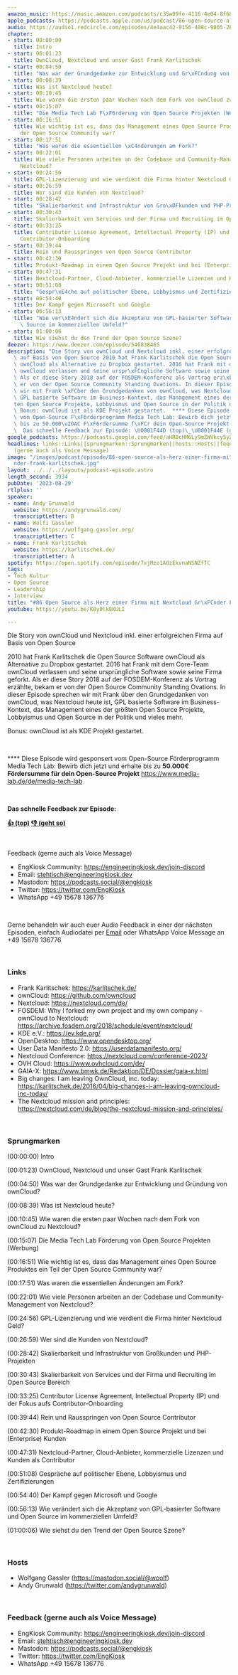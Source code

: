 ```yaml
---
amazon_music: https://music.amazon.com/podcasts/c35a09fe-4116-4e04-8f68-77d61b112e46/episodes/4e1507c0-7db2-4377-b886-b796553ecb77/engineering-kiosk-86-open-source-als-herz-einer-firma-mit-nextcloud-gr%C3%BCnder-frank-karlitschek
apple_podcasts: https://podcasts.apple.com/us/podcast/86-open-source-als-herz-einer-firma-mit-nextcloud-gr%C3%BCnder/id1603082924?i=1000626034745&uo=4
audio: https://audio1.redcircle.com/episodes/4e4aac42-9156-408c-9805-2b0d14a968f2/stream.mp3
chapter:
- start: 00:00:00
  title: Intro
- start: 00:01:23
  title: OwnCloud, Nextcloud und unser Gast Frank Karlitschek
- start: 00:04:50
  title: "Was war der Grundgedanke zur Entwicklung und Gr\xFCndung von ownCloud?"
- start: 00:08:39
  title: Was ist Nextcloud heute?
- start: 00:10:45
  title: Wie waren die ersten paar Wochen nach dem Fork von ownCloud zu Nextcloud?
- start: 00:15:07
  title: "Die Media Tech Lab F\xF6rderung von Open Source Projekten (Werbung)"
- start: 00:16:51
  title: Wie wichtig ist es, dass das Management eines Open Source Produktes ein Teil
    der Open Source Community war?
- start: 00:17:51
  title: "Was waren die essentiellen \xC4nderungen am Fork?"
- start: 00:22:01
  title: Wie viele Personen arbeiten an der Codebase und Community-Management von
    Nextcloud?
- start: 00:24:56
  title: GPL-Lizenzierung und wie verdient die Firma hinter Nextcloud Geld?
- start: 00:26:59
  title: Wer sind die Kunden von Nextcloud?
- start: 00:28:42
  title: "Skalierbarkeit und Infrastruktur von Gro\xDFkunden und PHP-Projekten"
- start: 00:30:43
  title: Skalierbarkeit von Services und der Firma und Recruiting im Open Source Bereich
- start: 00:33:25
  title: Contributor License Agreement, Intellectual Property (IP) und der Fokus aufs
    Contributor-Onboarding
- start: 00:39:44
  title: Rein und Rausspringen von Open Source Contributor
- start: 00:42:30
  title: Produkt-Roadmap in einem Open Source Projekt und bei (Enterprise) Kunden
- start: 00:47:31
  title: Nextcloud-Partner, Cloud-Anbieter, kommerzielle Lizenzen und Kunden als Contributor
- start: 00:51:08
  title: "Gespr\xE4che auf politischer Ebene, Lobbyismus und Zertifizierungen"
- start: 00:54:40
  title: Der Kampf gegen Microsoft und Google
- start: 00:56:13
  title: "Wie ver\xE4ndert sich die Akzeptanz von GPL-basierter Software und Open\
    \ Source im kommerziellen Umfeld?"
- start: 01:00:06
  title: Wie siehst du den Trend der Open Source Szene?
deezer: https://www.deezer.com/episode/546838465
description: "Die Story von ownCloud und Nextcloud inkl. einer erfolgreichen Firma\
  \ auf Basis von Open Source 2010 hat Frank Karlitschek die Open Source Software\
  \ ownCloud als Alternative zu Dropbox gestartet. 2016 hat Frank mit dem Core-Team\
  \ ownCloud verlassen und seine urspr\xFCngliche Software sowie seine Firma geforkt.\
  \ Als er diese Story 2018 auf der FOSDEM-Konferenz als Vortrag erz\xE4hlte, bekam\
  \ er von der Open Source Community Standing Ovations. In dieser Episode sprechen\
  \ wir mit Frank \xFCber den Grundgedanken von ownCloud, was Nextcloud heute ist,\
  \ GPL basierte Software im Business-Kontext, das Management eines der gr\xF6\xDF\
  ten Open Source Projekte, Lobbyismus und Open Source in der Politik und vieles mehr.\
  \ Bonus: ownCloud ist als KDE Projekt gestartet.  **** Diese Episode wird gesponsert\
  \ vom Open-Source F\xF6rderprogramm Media Tech Lab: Bewirb dich jetzt und erhalte\
  \ bis zu 50.000\u20AC F\xF6rdersumme f\xFCr dein Open-Source Projekt https://www.media-lab.de/de/media-tech-lab\
  \  Das schnelle Feedback zur Episode: \U0001F44D (top)\_\U0001F44E (geht so)"
google_podcasts: https://podcasts.google.com/feed/aHR0cHM6Ly9mZWVkcy5yZWRjaXJjbGUuY29tLzBlY2ZkZmQ3LWZkYTEtNGMzZC05NTE1LTQ3NjcyN2Y5ZGY1ZQ/episode/OTUxYWRiYTQtMDU3NS00ZDJhLTlkZjUtOTc5YjQ2ZGMwNjFl?sa=X&ved=2ahUKEwiqgoDA_4CBAxVhu44IHQ0LCZsQkfYCegQIARAF
headlines: links::Links||sprungmarken::Sprungmarken||hosts::Hosts||feedback-gerne-auch-als-voice-message::Feedback
  (gerne auch als Voice Message)
image: "/images/podcast/episode/86-open-source-als-herz-einer-firma-mit-nextcloud-gr\xFC\
  nder-frank-karlitschek.jpg"
layout: ../../../layouts/podcast-episode.astro
length_second: 3934
pubDate: '2023-08-29'
rtlplus: ''
speaker:
- name: Andy Grunwald
  website: https://andygrunwald.com/
  transcriptLetter: B
- name: Wolfi Gassler
  website: https://wolfgang.gassler.org/
  transcriptLetter: C
- name: Frank Karlitschek
  website: https://karlitschek.de/
  transcriptLetter: A
spotify: https://open.spotify.com/episode/7xjMzo1A0zEkvnaNSNZfTC
tags:
- Tech Kultur
- Open Source
- Leadership
- Interview
title: "#86 Open Source als Herz einer Firma mit Nextcloud Gr\xFCnder Frank Karlitschek"
youtube: https://youtu.be/K0y0lk8KULI

---
```

<p>Die Story von ownCloud und Nextcloud inkl. einer erfolgreichen Firma auf Basis von Open Source</p><p>2010 hat Frank Karlitschek die Open Source Software ownCloud als Alternative zu Dropbox gestartet. 2016 hat Frank mit dem Core-Team ownCloud verlassen und seine ursprüngliche Software sowie seine Firma geforkt. Als er diese Story 2018 auf der FOSDEM-Konferenz als Vortrag erzählte, bekam er von der Open Source Community Standing Ovations. In dieser Episode sprechen wir mit Frank über den Grundgedanken von ownCloud, was Nextcloud heute ist, GPL basierte Software im Business-Kontext, das Management eines der größten Open Source Projekte, Lobbyismus und Open Source in der Politik und vieles mehr.</p><p>Bonus: ownCloud ist als KDE Projekt gestartet.</p><p><br></p><p>**** Diese Episode wird gesponsert vom Open-Source Förderprogramm Media Tech Lab: Bewirb dich jetzt und erhalte bis zu <strong>50.000€ Fördersumme für dein Open-Source Projekt</strong> <a href="https://www.media-lab.de/de/media-tech-lab" rel="nofollow">https://www.media-lab.de/de/media-tech-lab</a></p><p><br></p><p><strong>Das schnelle Feedback zur Episode:</strong></p><p><a href="https://api.openpodcast.dev/feedback/86/upvote" rel="nofollow"><strong>👍 (top)</strong></a><strong> </strong><a href="https://api.openpodcast.dev/feedback/86/downvote" rel="nofollow"><strong>👎 (geht so)</strong></a></p><p><br></p><p>Feedback (gerne auch als Voice Message)</p><ul><li>EngKiosk Community: <a href="https://engineeringkiosk.dev/join-discord">https://engineeringkiosk.dev/join-discord</a> </li><li>Email: <a href="mailto:stehtisch@engineeringkiosk.dev" rel="nofollow">stehtisch@engineeringkiosk.dev</a></li><li>Mastodon: <a href="https://podcasts.social/@engkiosk" rel="nofollow">https://podcasts.social/@engkiosk</a></li><li>Twitter: <a href="https://twitter.com/EngKiosk" rel="nofollow">https://twitter.com/EngKiosk</a></li><li>WhatsApp +49 15678 136776</li></ul><p><br></p><p>Gerne behandeln wir auch euer Audio Feedback in einer der nächsten Episoden, einfach Audiodatei per <a href="https://engineeringkiosk.dev/kontakt/">Email</a> oder WhatsApp Voice Message an +49 15678 136776</p><p><br></p><h3 id="links">Links</h3><ul><li>Frank Karlitschek: <a href="https://karlitschek.de/" rel="nofollow">https://karlitschek.de/</a></li><li>ownCloud: <a href="https://github.com/owncloud" rel="nofollow">https://github.com/owncloud</a></li><li>Nextcloud: <a href="https://nextcloud.com/de/" rel="nofollow">https://nextcloud.com/de/</a></li><li>FOSDEM: Why I forked my own project and my own company - ownCloud to Nextcloud: <a href="https://archive.fosdem.org/2018/schedule/event/nextcloud/" rel="nofollow">https://archive.fosdem.org/2018/schedule/event/nextcloud/</a></li><li>KDE e.V.: <a href="https://ev.kde.org/" rel="nofollow">https://ev.kde.org/</a></li><li>OpenDesktop: <a href="https://www.opendesktop.org/" rel="nofollow">https://www.opendesktop.org/</a></li><li>User Data Manifesto 2.0: <a href="https://userdatamanifesto.org/" rel="nofollow">https://userdatamanifesto.org/</a></li><li>Nextcloud Conference: <a href="https://nextcloud.com/conference-2023/" rel="nofollow">https://nextcloud.com/conference-2023/</a></li><li>OVH Cloud: <a href="https://www.ovhcloud.com/de/" rel="nofollow">https://www.ovhcloud.com/de/</a></li><li>GAIA-X: <a href="https://www.bmwk.de/Redaktion/DE/Dossier/gaia-x.html" rel="nofollow">https://www.bmwk.de/Redaktion/DE/Dossier/gaia-x.html</a></li><li>Big changes: I am leaving OwnCloud, inc. today: <a href="https://karlitschek.de/2016/04/big-changes-i-am-leaving-owncloud-inc-today/" rel="nofollow">https://karlitschek.de/2016/04/big-changes-i-am-leaving-owncloud-inc-today/</a></li><li>The Nextcloud mission and principles: <a href="https://nextcloud.com/de/blog/the-nextcloud-mission-and-principles/" rel="nofollow">https://nextcloud.com/de/blog/the-nextcloud-mission-and-principles/</a></li></ul><p><br></p><h3 id="sprungmarken">Sprungmarken</h3><p>(00:00:00) Intro</p><p>(00:01:23) OwnCloud, Nextcloud und unser Gast Frank Karlitschek</p><p>(00:04:50) Was war der Grundgedanke zur Entwicklung und Gründung von ownCloud?</p><p>(00:08:39) Was ist Nextcloud heute?</p><p>(00:10:45) Wie waren die ersten paar Wochen nach dem Fork von ownCloud zu Nextcloud?</p><p>(00:15:07) Die Media Tech Lab Förderung von Open Source Projekten (Werbung)</p><p>(00:16:51) Wie wichtig ist es, dass das Management eines Open Source Produktes ein Teil der Open Source Community war?</p><p>(00:17:51) Was waren die essentiellen Änderungen am Fork?</p><p>(00:22:01) Wie viele Personen arbeiten an der Codebase und Community-Management von Nextcloud?</p><p>(00:24:56) GPL-Lizenzierung und wie verdient die Firma hinter Nextcloud Geld?</p><p>(00:26:59) Wer sind die Kunden von Nextcloud?</p><p>(00:28:42) Skalierbarkeit und Infrastruktur von Großkunden und PHP-Projekten</p><p>(00:30:43) Skalierbarkeit von Services und der Firma und Recruiting im Open Source Bereich</p><p>(00:33:25) Contributor License Agreement, Intellectual Property (IP) und der Fokus aufs Contributor-Onboarding</p><p>(00:39:44) Rein und Rausspringen von Open Source Contributor</p><p>(00:42:30) Produkt-Roadmap in einem Open Source Projekt und bei (Enterprise) Kunden</p><p>(00:47:31) Nextcloud-Partner, Cloud-Anbieter, kommerzielle Lizenzen und Kunden als Contributor</p><p>(00:51:08) Gespräche auf politischer Ebene, Lobbyismus und Zertifizierungen</p><p>(00:54:40) Der Kampf gegen Microsoft und Google</p><p>(00:56:13) Wie verändert sich die Akzeptanz von GPL-basierter Software und Open Source im kommerziellen Umfeld?</p><p>(01:00:06) Wie siehst du den Trend der Open Source Szene?</p><p><br></p><h3 id="hosts">Hosts</h3><ul><li>Wolfgang Gassler (<a href="https://mastodon.social/@woolf" rel="nofollow">https://mastodon.social/@woolf</a>)</li><li>Andy Grunwald (<a href="https://twitter.com/andygrunwald" rel="nofollow">https://twitter.com/andygrunwald</a>)</li></ul><p><br></p><h3 id="feedback-gerne-auch-als-voice-message">Feedback (gerne auch als Voice Message)</h3><ul><li>EngKiosk Community: <a href="https://engineeringkiosk.dev/join-discord">https://engineeringkiosk.dev/join-discord</a> </li><li>Email: <a href="mailto:stehtisch@engineeringkiosk.dev" rel="nofollow">stehtisch@engineeringkiosk.dev</a></li><li>Mastodon: <a href="https://podcasts.social/@engkiosk" rel="nofollow">https://podcasts.social/@engkiosk</a></li><li>Twitter: <a href="https://twitter.com/EngKiosk" rel="nofollow">https://twitter.com/EngKiosk</a></li><li>WhatsApp +49 15678 136776</li></ul>
